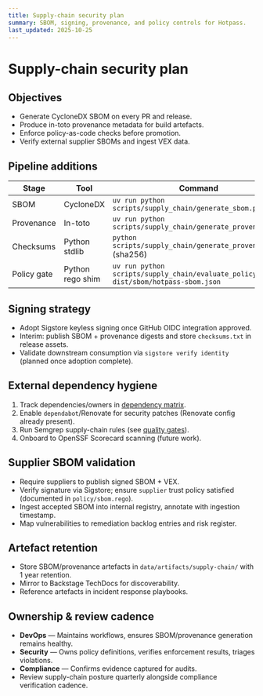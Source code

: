 ```yaml
---
title: Supply-chain security plan
summary: SBOM, signing, provenance, and policy controls for Hotpass.
last_updated: 2025-10-25
---
```


# Supply-chain security plan

## Objectives

- Generate CycloneDX SBOM on every PR and release.
- Produce in-toto provenance metadata for build artefacts.
- Enforce policy-as-code checks before promotion.
- Verify external supplier SBOMs and ingest VEX data.

## Pipeline additions

| Stage       | Tool             | Command                                                                             | Artefact                          |
| ----------- | ---------------- | ----------------------------------------------------------------------------------- | --------------------------------- |
| SBOM        | CycloneDX        | `uv run python scripts/supply_chain/generate_sbom.py`                               | `dist/sbom/hotpass-sbom.json`     |
| Provenance  | In-toto          | `uv run python scripts/supply_chain/generate_provenance.py`                         | `dist/provenance/provenance.json` |
| Checksums   | Python stdlib    | `python scripts/supply_chain/generate_provenance.py` (sha256)                       | Embedded in provenance            |
| Policy gate | Python rego shim | `uv run python scripts/supply_chain/evaluate_policy.py dist/sbom/hotpass-sbom.json` | Pass/fail                         |

## Signing strategy

- Adopt Sigstore keyless signing once GitHub OIDC integration approved.
- Interim: publish SBOM + provenance digests and store `checksums.txt` in release assets.
- Validate downstream consumption via `sigstore verify identity` (planned once adoption complete).

## External dependency hygiene

1. Track dependencies/owners in [dependency matrix](../roadmap/dependency-matrix.md).
2. Enable `dependabot`/Renovate for security patches (Renovate config already present).
3. Run Semgrep supply-chain rules (see [quality gates](./quality-gates.md)).
4. Onboard to OpenSSF Scorecard scanning (future work).

## Supplier SBOM validation

- Require suppliers to publish signed SBOM + VEX.
- Verify signature via Sigstore; ensure `supplier` trust policy satisfied (documented in `policy/sbom.rego`).
- Ingest accepted SBOM into internal registry, annotate with ingestion timestamp.
- Map vulnerabilities to remediation backlog entries and risk register.

## Artefact retention

- Store SBOM/provenance artefacts in `data/artifacts/supply-chain/` with 1 year retention.
- Mirror to Backstage TechDocs for discoverability.
- Reference artefacts in incident response playbooks.

## Ownership & review cadence

- **DevOps** — Maintains workflows, ensures SBOM/provenance generation remains healthy.
- **Security** — Owns policy definitions, verifies enforcement results, triages violations.
- **Compliance** — Confirms evidence captured for audits.
- Review supply-chain posture quarterly alongside compliance verification cadence.
